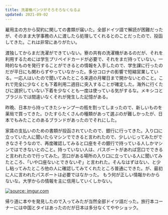 ```yaml
---
title: 洗濯機パンツがそろそろなくなるよ
updated: 2021-09-02
---
```


雇用主の方から契約に関しての書類が届いた。全部ドイツ語で解読が困難だったが、そのまま大学事務の人に渡したら処理してくれるとのことだったので、投函してきた。これは非常にありがたい。

渡独してからまだ洗濯ができていない。寮の共有の洗濯機があるのだが、それを利用するためには学生プリペイドカードが必要で、それをまだ持っていない。一時的なものを発行することができるとの情報を入手したので、学生課に行ったのだが平日にも関わらずやっていなかった。多分コロナの影響で短縮営業している。一応人はいたので聞いてみたところ来週の月曜日まで開かないとのこと。これで完全に少なくとも下着利用二週目に突入することが確定した。海外に行くたびに選択していない下着を少なくとも一度は使っている気がするな。メキシコとブラジルでは間違いなくそれが発生した記憶がある。

昨晩、日本から持ってきたシャンプーの瓶を割ってしまったので、新しいものを薬局で買ってきた。ひたすらたくさんの種類があって選ぶのが難しかったが、日本でもみたことのあるブランドがあったのでそれにした。

家賃の支払いのための書類が投函されていたので、銀行に行ってきた。入り口に立っていた人に聞いたらマシンでできると言われたので、少しいじってみたができなさそうなので、再度確認してみると口座をその銀行で持っている人しかマシンではできないとのこと。持っていない人は、パスポートがあれば窓口でできると言われたので行ってみた。窓口がある場所の入り口に立っている人に聞いてみたところ、「いや口座ないとできないぞ」と言われた。そんなはずはない、と少し粘ってみたところ他の人に確認してみてくれたところ普通にできた。が、最初に人に言われたパスポートは必要ではなかった。
もう何が正しい情報かわからないな。大学からの情報を主に信用していくしかない。

<a href="https://imgur.com/Iqw6NEe"><img src="https://i.imgur.com/Iqw6NEe.jpg" title="source: imgur.com" /></a>

帰り道に本やを発見したので入ってみたが当然全部ドイツ語だった。旅行本コーナーには中国とタイはあったのだが日本は多分なくてややショック。
